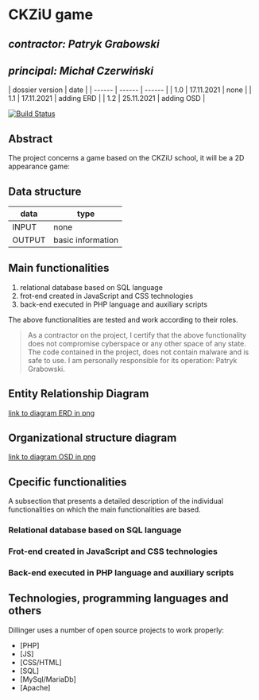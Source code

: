 # CKZiU game

## _contractor: Patryk Grabowski_
## _principal: Michał Czerwiński_


| dossier version | date |
| ------ | ------ | ------ |
| 1.0 | 17.11.2021 | none |
| 1.1 | 17.11.2021 | adding ERD |
| 1.2 | 25.11.2021 | adding OSD |

[![Build Status](https://travis-ci.org/joemccann/dillinger.svg?branch=master)](https://travis-ci.org/joemccann/dillinger)

## Abstract 
The project concerns a game based on the CKZiU school, it will be a 2D appearance game: 


## Data structure

| data | type |
| ------ | ------ |
| INPUT | none |
| OUTPUT | basic information |

## Main functionalities

1. relational database based on SQL language
1. frot-end created in JavaScript and CSS technologies
1. back-end executed in PHP language and auxiliary scripts

The above functionalities are tested and work according to their roles.

> As a contractor on the project, I certify that the above functionality 
> does not compromise cyberspace or any other space of any state. 
> The code contained in the project, does not contain malware and is safe to use. 
> I am personally responsible for its operation: Patryk Grabowski.

## Entity Relationship Diagram

[link to diagram ERD in png][erd]

## Organizational structure diagram

[link to diagram OSD in png][osd]

## Cpecific functionalities

A subsection that presents a detailed description of the individual functionalities on which the main functionalities are based.

### Relational database based on SQL language

### Frot-end created in JavaScript and CSS technologies

### Back-end executed in PHP language and auxiliary scripts

## Technologies, programming languages and others

Dillinger uses a number of open source projects to work properly:

- [PHP]
- [JS]
- [CSS/HTML]
- [SQL]
- [MySql/MariaDb]
- [Apache]

[erd]: https://github.com/Michal3456/3bi4/blob/main/7/sprites/Diagram%20ERD.png
[osd]: https://github.com/Michal3456/3bi4/blob/main/7/sprites/Diagram%20OSD.png

